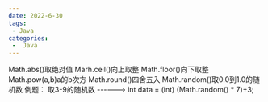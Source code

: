 ```yaml
---
date: 2022-6-30
tags:
 - Java
categories:
 -  Java
---
```




Math.abs()取绝对值
Marh.ceil()向上取整
Math.floor()向下取整
Math.pow(a,b)a的b次方
Math.round()四舍五入
Math.random()取0.0到1.0的随机数
例题：
取3-9的随机数  ------>
int data = (int) (Math.random() * 7)+3;
